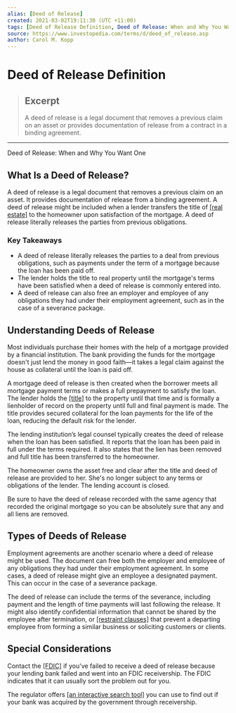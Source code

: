```yaml
---
alias: [Deed of Release]
created: 2021-03-02T19:11:30 (UTC +11:00)
tags: [Deed of Release Definition, Deed of Release: When and Why You Want One]
source: https://www.investopedia.com/terms/d/deed_of_release.asp
author: Carol M. Kopp
---
```


# Deed of Release Definition

> ## Excerpt
> A deed of release is a legal document that removes a previous claim on an asset or provides documentation of release from a contract in a binding agreement.

---

Deed of Release: When and Why You Want One
## What Is a Deed of Release?

A deed of release is a legal document that removes a previous claim on an asset. It provides documentation of release from a binding agreement. A deed of release might be included when a lender transfers the title of [[real estate]](https://www.investopedia.com/terms/r/realestate.asp) to the homeowner upon satisfaction of the mortgage. A deed of release literally releases the parties from previous obligations.

### Key Takeaways

-   A deed of release literally releases the parties to a deal from previous obligations, such as payments under the term of a mortgage because the loan has been paid off.
-   The lender holds the title to real property until the mortgage's terms have been satisfied when a deed of release is commonly entered into.
-   A deed of release can also free an employer and employee of any obligations they had under their employment agreement, such as in the case of a severance package.

## Understanding Deeds of Release

Most individuals purchase their homes with the help of a mortgage provided by a financial institution. The bank providing the funds for the mortgage doesn't just lend the money in good faith—it takes a legal claim against the house as collateral until the loan is paid off.

A mortgage deed of release is then created when the borrower meets all mortgage payment terms or makes a full prepayment to satisfy the loan. The lender holds the [[title]](https://www.investopedia.com/terms/t/title.asp) to the property until that time and is formally a lienholder of record on the property until full and final payment is made. The title provides secured collateral for the loan payments for the life of the loan, reducing the default risk for the lender.

The lending institution’s legal counsel typically creates the deed of release when the loan has been satisfied. It reports that the loan has been paid in full under the terms required. It also states that the lien has been removed and full title has been transferred to the homeowner.

The homeowner owns the asset free and clear after the title and deed of release are provided to her. She's no longer subject to any terms or obligations of the lender. The lending account is closed.

Be sure to have the deed of release recorded with the same agency that recorded the original mortgage so you can be absolutely sure that any and all liens are removed.

## Types of Deeds of Release

Employment agreements are another scenario where a deed of release might be used. The document can free both the employer and employee of any obligations they had under their employment agreement. In some cases, a deed of release might give an employee a designated payment. This can occur in the case of a severance package.

The deed of release can include the terms of the severance, including payment and the length of time payments will last following the release. It might also identify confidential information that cannot be shared by the employee after termination, or [[restraint clauses]](https://www.investopedia.com/terms/n/noncompete-agreement.asp) that prevent a departing employee from forming a similar business or soliciting customers or clients.

## Special Considerations

Contact the [[FDIC]](https://www.investopedia.com/terms/f/fdic.asp) if you've failed to receive a deed of release because your lending bank failed and went into an FDIC receivership. The FDIC indicates that it can usually sort the problem out for you.

The regulator offers [[an interactive search tool]](https://www.fdic.gov/bank/individual/failed/lien/) you can use to find out if your bank was acquired by the government through receivership.
